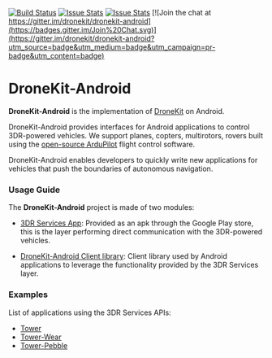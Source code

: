 [![Build Status](https://travis-ci.org/dronekit/DroneKit-Android.svg?branch=develop)](https://travis-ci.org/dronekit/DroneKit-Android)
[![Issue Stats](http://issuestats.com/github/dronekit/DroneKit-Android/badge/pr)](http://issuestats.com/github/dronekit/DroneKit-Android)
[![Issue Stats](http://issuestats.com/github/dronekit/DroneKit-Android/badge/issue)](http://issuestats.com/github/dronekit/DroneKit-Android)
[![Join the chat at https://gitter.im/dronekit/dronekit-android](https://badges.gitter.im/Join%20Chat.svg)](https://gitter.im/dronekit/dronekit-android?utm_source=badge&utm_medium=badge&utm_campaign=pr-badge&utm_content=badge)

# DroneKit-Android

**DroneKit-Android** is the implementation of [DroneKit](https://android.dronekit.io) on Android.

DroneKit-Android provides interfaces for Android applications to control 3DR-powered vehicles. We
support planes, copters, multirotors, rovers built using the [open-source ArduPilot](https://github.com/diydrones/ardupilot) flight
control software.

DroneKit-Android enables developers to quickly write new applications for vehicles that push the
boundaries of autonomous navigation.

### Usage Guide
The **DroneKit-Android** project is made of two modules:
* [3DR Services App](https://github.com/DroidPlanner/DroneKit-Android/tree/master/ServiceApp):
Provided as an apk through the Google Play store, this is the layer performing direct
communication with the 3DR-powered vehicles.

* [DroneKit-Android Client library](http://android.dronekit.io):
Client library used by Android applications to leverage the functionality provided by the 3DR
Services layer.

### Examples
List of applications using the 3DR Services APIs:
* [Tower](https://github.com/DroidPlanner/Tower)
* [Tower-Wear](https://github.com/DroidPlanner/tower-wear)
* [Tower-Pebble](https://github.com/DroidPlanner/dp-pebble)
